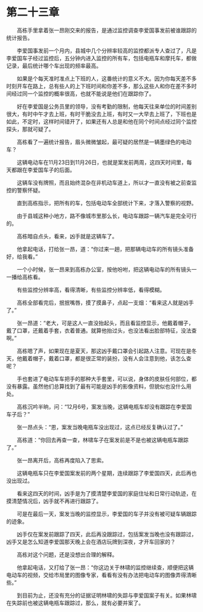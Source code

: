 #	第二十三章

　　高栋手里拿着张一昂刚交来的报告，是通过监控调查李爱国事发前被谁跟踪的统计报告。

　　李爱国事发前一个月内，县城中几个分辨率较高的监控都派专人查过了，凡是李爱国车子经过监控后，五分钟内进入监控的所有车，包括电瓶车和摩托车，都做记录，最后统计哪个车出现的频率最高。

　　如果是个每天准时准点上下班的人，这番统计的意义不大。因为你每天差不多时刻开车在路上，总有些人的上下班时间和你差不多，那么这些人和你在差不多时间经过同一个监控的概率很高，也就不能说是他们在跟踪你了。

　　好在李爱国是公务员里的领导，没有考勤的限制，他每天往来单位的时间差别很大，有时中午才去上班，有时干脆没去上班，有时又一大早去上班了，下班也是如此，不定时，这样时间错开了，如果还有人总是和他在同个时间点经过同个监控探头，那就可疑了。

　　高栋看了一遍统计报告，眉头微微皱起，最可疑的居然是一辆墨绿色的电动车？

　　这辆电动车在11月23日到11月26日，也就是案发前两周，这四天时间里，每天都跟在李爱国车子的后面。

　　这辆车没有牌照，而且始终混杂在非机动车道上，所以才一直没有被之前查监控的警察怀疑。

　　直到高栋指示，把所有的车，包括电动车全部统计下来，才落入警察的视野。

　　由于县城这种小地方，路不像城市里那么长，电动车跟踪一辆汽车是完全可行的。

　　高栋暗自点头，看来，凶手就是这辆车了。

　　他拿起电话，打给张一昂，道：“你过来一趟，把那辆电动车的所有镜头准备好，给我看。”

　　一个小时候，张一昂来到高栋办公室，按他吩咐，把这辆电动车的所有镜头一一播给高栋看。

　　有些监控分辨率高，看得清晰，有些监控分辨率低，看得模糊。

　　高栋全部看完后，抿抿嘴唇，摸了摸鼻子，点起一支烟：“看来这人就是凶手了。”

　　张一昂道：“老大，可是这人一直没抬起头，而且看监控显示，他戴着帽子，戴了口罩，还戴着手套，衣着普通。就算他抬过头，也没法看出脸部特征，没法查啊。”

　　高栋嗯了声，如果现在是夏天，那这凶手戴口罩会引起路人注意。可现在是冬天，他戴着帽子，戴着口罩，都是很正常的装扮，没有人会注意到他，该怎么查呢？

　　手也套进了电动车车把手的那种大手套里，可以说，身体的皮肤任何部位，都没有暴露。虽然他们总算找到了最有可能是凶手的影像资料，但貌似也没什么用处。

　　高栋沉吟半晌，问：“12月6号，案发当晚，这辆电瓶车却没有跟踪在李爱国车子后？”

　　张一昂点头：“恩，案发当晚电瓶车没出现过，这点已经反复确认过了。”

　　高栋道：“你回去再查一查，林啸车子在案发前是不是也被这辆电瓶车跟踪了。”

　　张一昂离开后，高栋再度陷入了思索。

　　这辆电瓶车只在李爱国案发前的两个星期，连续跟踪了李爱国四天，此后再也没出现过。

　　看来这四天的时间，凶手是为了摸清楚李爱国的家庭住址和日常行动轨迹，在摸清楚情况后，凶手就不再进行跟踪了。

　　可是在最后一天，案发当晚的监控显示，李爱国的车子并没有被可疑车辆跟踪的迹象。

　　凶手仅在案发前跟踪了四天，此后再没跟踪过，包括案发当晚也没有跟踪过，凶手又是怎么知道李爱国那天晚上会在酒店玩牌到深夜，才开车回家的？

　　高栋对这个问题，还是没想出合理的解释。

　　他拿起电话，又打给了张一昂：“你这边关于林啸的监控继续查，顺便把这辆电动车的视频，交给市局里的图像专家，看看有没有办法把电动车的图像弄得清晰些。”

　　到目前为止，还没有充分的证据证明林啸的失踪与李爱国案子有关。如果林啸在失踪前也被这辆电瓶车跟踪过，那么，就有必要并案了。

